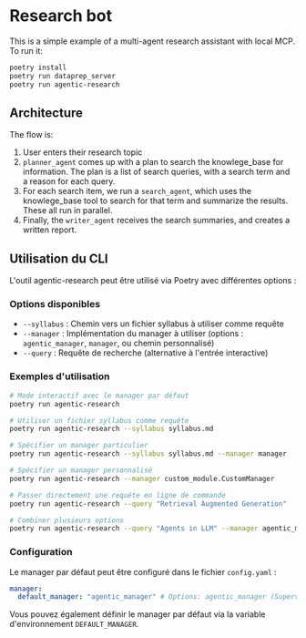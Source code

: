 # Research bot

This is a simple example of a multi-agent research assistant with local MCP. To run it:

```bash
poetry install
poetry run dataprep_server
poetry run agentic-research
```

## Architecture

The flow is:

1. User enters their research topic
2. `planner_agent` comes up with a plan to search the knowlege_base for information. The plan is a list of search queries, with a search term and a reason for each query.
3. For each search item, we run a `search_agent`, which uses the knowlege_base tool to search for that term and summarize the results. These all run in parallel.
4. Finally, the `writer_agent` receives the search summaries, and creates a written report.

## Utilisation du CLI

L'outil agentic-research peut être utilisé via Poetry avec différentes options :

### Options disponibles

- `--syllabus` : Chemin vers un fichier syllabus à utiliser comme requête
- `--manager` : Implémentation du manager à utiliser (options : `agentic_manager`, `manager`, ou chemin personnalisé)
- `--query` : Requête de recherche (alternative à l'entrée interactive)

### Exemples d'utilisation

```bash
# Mode interactif avec le manager par défaut
poetry run agentic-research

# Utiliser un fichier syllabus comme requête
poetry run agentic-research --syllabus syllabus.md

# Spécifier un manager particulier
poetry run agentic-research --syllabus syllabus.md --manager manager

# Spécifier un manager personnalisé
poetry run agentic-research --manager custom_module.CustomManager

# Passer directement une requête en ligne de commande
poetry run agentic-research --query "Retrieval Augmented Generation"

# Combiner plusieurs options
poetry run agentic-research --query "Agents in LLM" --manager agentic_manager
```

### Configuration

Le manager par défaut peut être configuré dans le fichier `config.yaml` :

```yaml
manager:
  default_manager: "agentic_manager" # Options: agentic_manager (Supervisor with CoT), deep_manager (Deep Agents approach), manager (simple example), ou chemin.vers.ClasseManager
```

Vous pouvez également définir le manager par défaut via la variable d'environnement `DEFAULT_MANAGER`.
